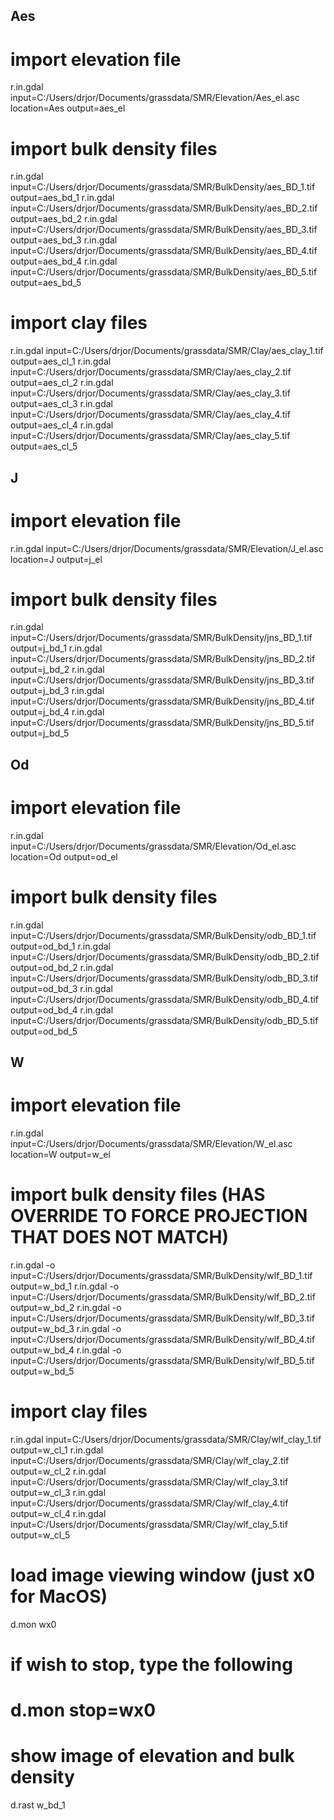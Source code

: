 ## Aes

# import elevation file
r.in.gdal input=C:/Users/drjor/Documents/grassdata/SMR/Elevation/Aes_el.asc location=Aes output=aes_el

# import bulk density files
r.in.gdal input=C:/Users/drjor/Documents/grassdata/SMR/BulkDensity/aes_BD_1.tif output=aes_bd_1
r.in.gdal input=C:/Users/drjor/Documents/grassdata/SMR/BulkDensity/aes_BD_2.tif output=aes_bd_2
r.in.gdal input=C:/Users/drjor/Documents/grassdata/SMR/BulkDensity/aes_BD_3.tif output=aes_bd_3
r.in.gdal input=C:/Users/drjor/Documents/grassdata/SMR/BulkDensity/aes_BD_4.tif output=aes_bd_4
r.in.gdal input=C:/Users/drjor/Documents/grassdata/SMR/BulkDensity/aes_BD_5.tif output=aes_bd_5

# import clay files
r.in.gdal input=C:/Users/drjor/Documents/grassdata/SMR/Clay/aes_clay_1.tif output=aes_cl_1
r.in.gdal input=C:/Users/drjor/Documents/grassdata/SMR/Clay/aes_clay_2.tif output=aes_cl_2
r.in.gdal input=C:/Users/drjor/Documents/grassdata/SMR/Clay/aes_clay_3.tif output=aes_cl_3
r.in.gdal input=C:/Users/drjor/Documents/grassdata/SMR/Clay/aes_clay_4.tif output=aes_cl_4
r.in.gdal input=C:/Users/drjor/Documents/grassdata/SMR/Clay/aes_clay_5.tif output=aes_cl_5


## J

# import elevation file
r.in.gdal input=C:/Users/drjor/Documents/grassdata/SMR/Elevation/J_el.asc location=J output=j_el

# import bulk density files
r.in.gdal input=C:/Users/drjor/Documents/grassdata/SMR/BulkDensity/jns_BD_1.tif output=j_bd_1
r.in.gdal input=C:/Users/drjor/Documents/grassdata/SMR/BulkDensity/jns_BD_2.tif output=j_bd_2
r.in.gdal input=C:/Users/drjor/Documents/grassdata/SMR/BulkDensity/jns_BD_3.tif output=j_bd_3
r.in.gdal input=C:/Users/drjor/Documents/grassdata/SMR/BulkDensity/jns_BD_4.tif output=j_bd_4
r.in.gdal input=C:/Users/drjor/Documents/grassdata/SMR/BulkDensity/jns_BD_5.tif output=j_bd_5


## Od

# import elevation file
r.in.gdal input=C:/Users/drjor/Documents/grassdata/SMR/Elevation/Od_el.asc location=Od output=od_el

# import bulk density files
r.in.gdal input=C:/Users/drjor/Documents/grassdata/SMR/BulkDensity/odb_BD_1.tif output=od_bd_1
r.in.gdal input=C:/Users/drjor/Documents/grassdata/SMR/BulkDensity/odb_BD_2.tif output=od_bd_2
r.in.gdal input=C:/Users/drjor/Documents/grassdata/SMR/BulkDensity/odb_BD_3.tif output=od_bd_3
r.in.gdal input=C:/Users/drjor/Documents/grassdata/SMR/BulkDensity/odb_BD_4.tif output=od_bd_4
r.in.gdal input=C:/Users/drjor/Documents/grassdata/SMR/BulkDensity/odb_BD_5.tif output=od_bd_5


## W

# import elevation file
r.in.gdal input=C:/Users/drjor/Documents/grassdata/SMR/Elevation/W_el.asc location=W output=w_el

# import bulk density files (HAS OVERRIDE TO FORCE PROJECTION THAT DOES NOT MATCH)
r.in.gdal -o input=C:/Users/drjor/Documents/grassdata/SMR/BulkDensity/wlf_BD_1.tif output=w_bd_1
r.in.gdal -o input=C:/Users/drjor/Documents/grassdata/SMR/BulkDensity/wlf_BD_2.tif output=w_bd_2
r.in.gdal -o input=C:/Users/drjor/Documents/grassdata/SMR/BulkDensity/wlf_BD_3.tif output=w_bd_3
r.in.gdal -o input=C:/Users/drjor/Documents/grassdata/SMR/BulkDensity/wlf_BD_4.tif output=w_bd_4
r.in.gdal -o input=C:/Users/drjor/Documents/grassdata/SMR/BulkDensity/wlf_BD_5.tif output=w_bd_5

# import clay files
r.in.gdal input=C:/Users/drjor/Documents/grassdata/SMR/Clay/wlf_clay_1.tif output=w_cl_1
r.in.gdal input=C:/Users/drjor/Documents/grassdata/SMR/Clay/wlf_clay_2.tif output=w_cl_2
r.in.gdal input=C:/Users/drjor/Documents/grassdata/SMR/Clay/wlf_clay_3.tif output=w_cl_3
r.in.gdal input=C:/Users/drjor/Documents/grassdata/SMR/Clay/wlf_clay_4.tif output=w_cl_4
r.in.gdal input=C:/Users/drjor/Documents/grassdata/SMR/Clay/wlf_clay_5.tif output=w_cl_5


# load image viewing window (just x0 for MacOS)
d.mon wx0
# if wish to stop, type the following
# d.mon stop=wx0

# show image of elevation and bulk density
d.rast w_bd_1